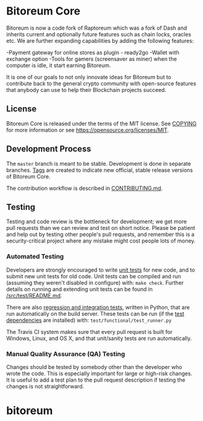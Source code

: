 Bitoreum Core 
===========================

Bitoreum is now a code fork of Raptoreum which was a fork of Dash and inherits current and optionally future features such as chain locks, oracles etc. We are further expanding capabilities by adding the following features:

-Payment gateway for online stores as plugin - ready2go
-Wallet with exchange option
-Tools for gamers (screensaver as miner) when the computer is idle, it start earning Bitoreum.

It is one of our goals to not only innovate ideas for Bitoreum but to contribute back to the general crypto community with open-source features that anybody can use to help their Blockchain projects succeed.


License
-------

Bitoreum Core is released under the terms of the MIT license. See [COPYING](COPYING) for more
information or see https://opensource.org/licenses/MIT.

Development Process
-------------------

The `master` branch is meant to be stable. Development is done in separate branches.
[Tags](https://github.com/bitoreum/bitoreum/tags) are created to indicate new official,
stable release versions of Bitoreum Core.

The contribution workflow is described in [CONTRIBUTING.md](CONTRIBUTING.md).

Testing
-------

Testing and code review is the bottleneck for development; we get more pull
requests than we can review and test on short notice. Please be patient and help out by testing
other people's pull requests, and remember this is a security-critical project where any mistake might cost people
lots of money.

### Automated Testing

Developers are strongly encouraged to write [unit tests](src/test/README.md) for new code, and to
submit new unit tests for old code. Unit tests can be compiled and run
(assuming they weren't disabled in configure) with: `make check`. Further details on running
and extending unit tests can be found in [/src/test/README.md](/src/test/README.md).

There are also [regression and integration tests](/test), written
in Python, that are run automatically on the build server.
These tests can be run (if the [test dependencies](/test) are installed) with: `test/functional/test_runner.py`

The Travis CI system makes sure that every pull request is built for Windows, Linux, and OS X, and that unit/sanity tests are run automatically.

### Manual Quality Assurance (QA) Testing

Changes should be tested by somebody other than the developer who wrote the
code. This is especially important for large or high-risk changes. It is useful
to add a test plan to the pull request description if testing the changes is
not straightforward.
# bitoreum

